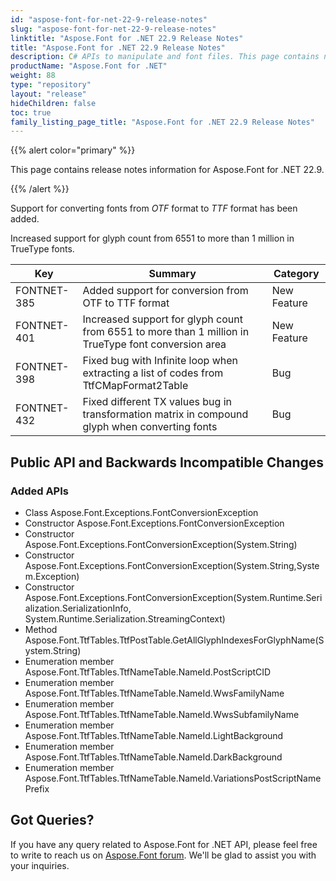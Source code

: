 ```yaml
---
id: "aspose-font-for-net-22-9-release-notes"
slug: "aspose-font-for-net-22-9-release-notes"
linktitle: "Aspose.Font for .NET 22.9 Release Notes"
title: "Aspose.Font for .NET 22.9 Release Notes"
description: C# APIs to manipulate and font files. This page contains new Aspose.Font for .NET features, enhancement, and bug fixes in 2022, version 22.9.
productName: "Aspose.Font for .NET"
weight: 88
type: "repository"
layout: "release"
hideChildren: false
toc: true
family_listing_page_title: "Aspose.Font for .NET 22.9 Release Notes"
---
```


{{% alert color="primary" %}} 

This page contains release notes information for Aspose.Font for .NET 22.9.

{{% /alert %}} 

Support for converting fonts from *OTF* format to *TTF* format has been added.

Increased support for glyph count from 6551 to more than 1 million in TrueType fonts.

| Key | Summary | Category |
|---|---|---|
| FONTNET-385 | Added support for conversion from OTF to TTF format | New Feature |
| FONTNET-401 | Increased support for glyph count from 6551 to more than 1 million in TrueType font conversion area | New Feature |
| FONTNET-398 | Fixed bug with Infinite loop when extracting a list of codes from TtfCMapFormat2Table | Bug |
| FONTNET-432 | Fixed different TX values bug in transformation matrix in compound glyph when converting fonts | Bug |

## Public API and Backwards Incompatible Changes

### Added APIs
* Class Aspose.Font.Exceptions.FontConversionException
* Constructor Aspose.Font.Exceptions.FontConversionException
* Constructor Aspose.Font.Exceptions.FontConversionException(System.String)
* Constructor Aspose.Font.Exceptions.FontConversionException(System.String,System.Exception)
* Constructor Aspose.Font.Exceptions.FontConversionException(System.Runtime.Serialization.SerializationInfo, System.Runtime.Serialization.StreamingContext)
* Method Aspose.Font.TtfTables.TtfPostTable.GetAllGlyphIndexesForGlyphName(System.String)
* Enumeration member Aspose.Font.TtfTables.TtfNameTable.NameId.PostScriptCID
* Enumeration member Aspose.Font.TtfTables.TtfNameTable.NameId.WwsFamilyName
* Enumeration member Aspose.Font.TtfTables.TtfNameTable.NameId.WwsSubfamilyName
* Enumeration member Aspose.Font.TtfTables.TtfNameTable.NameId.LightBackground
* Enumeration member Aspose.Font.TtfTables.TtfNameTable.NameId.DarkBackground
* Enumeration member Aspose.Font.TtfTables.TtfNameTable.NameId.VariationsPostScriptNamePrefix
## Got Queries?
If you have any query related to Aspose.Font for .NET API, please feel free to write to reach us on [Aspose.Font forum](https://forum.aspose.com/c/font/). We'll be glad to assist you with your inquiries.
